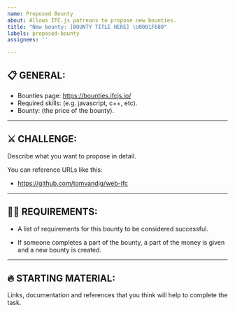 ```yaml
---
name: Proposed Bounty
about: Allows IFC.js patreons to propose new bounties.
title: "New bounty: [BOUNTY TITLE HERE] \U0001F680"
labels: proposed-bounty
assignees: ''

---
```


## 📋 GENERAL: 

- Bounties page: https://bounties.ifcjs.io/
- Required skills: (e.g. javascript, c++, etc).
- Bounty: (the price of the bounty).

________________________________________________________________________

## ⚔ CHALLENGE:

Describe what you want to propose in detail. 

You can reference URLs like this:

- https://github.com/tomvandig/web-ifc

________________________________________________________________________

## 👩‍⚖️ REQUIREMENTS: 

- A list of requirements for this bounty to be considered successful.

- If someone completes a part of the bounty, a part of the money is given and a new bounty is created.

________________________________________________________________________

## 🔥 STARTING MATERIAL: 

Links, documentation and references that you think will help to complete the task.

